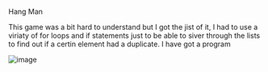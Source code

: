 Hang Man

This game was a bit hard to understand but I got the jist of it, I had to use a viriaty of for loops and if statements just to be able to siver through the lists to find out if a certin element had a duplicate.  I have got a program 

![image](https://user-images.githubusercontent.com/106487436/218684791-041d2e86-aa16-468d-a234-6b2b42d90784.png)

